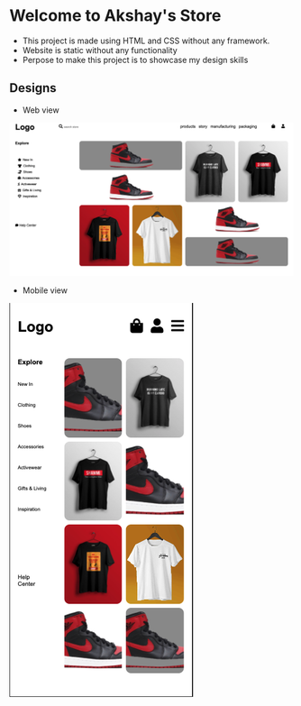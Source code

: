 # Welcome to Akshay's Store

- This project is made using HTML and CSS without any framework.
- Website is static without any functionality
- Perpose to make this project is to showcase my design skills

## Designs

- Web view

<img src="./img/desktop.png" alt="My Store Desktop view"/>

- Mobile view

<img src="./img/mobile.png" alt="My Store Desktop view"/>
